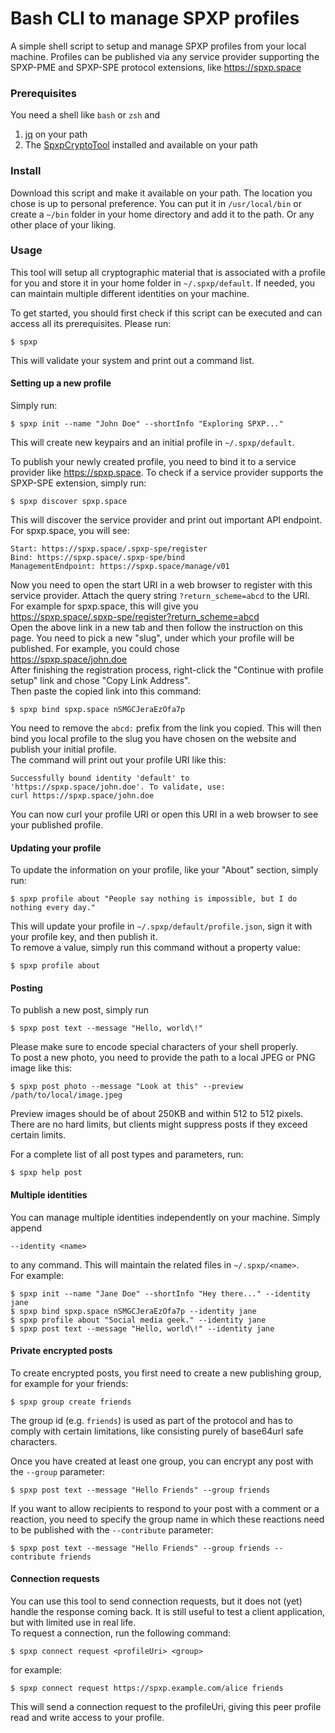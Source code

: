 # Bash CLI to manage SPXP profiles

A simple shell script to setup and manage SPXP profiles from your local
machine. Profiles can be published via any service provider supporting
the SPXP-PME and SPXP-SPE protocol extensions, like https://spxp.space

### Prerequisites
You need a shell like `bash` or `zsh` and
1. [jq](https://stedolan.github.io/jq/) on your path
2. The [SpxpCryptoTool](https://github.com/spxp/spxp-crypto/releases)
   installed and available on your path

### Install
Download this script and make it available on your path. The location you chose
is up to personal preference. You can put it in `/usr/local/bin` or create a
`~/bin` folder in your home directory and add it to the path. Or any other
place of your liking.

### Usage
This tool will setup all cryptographic material that is associated with a
profile for you and store it in your home folder in `~/.spxp/default`. If needed,
you can maintain multiple different identities on your machine.

To get started, you should first check if this script can be executed and can
access all its prerequisites. Please run:
```
$ spxp
```
This will validate your system and print out a command list.

#### Setting up a new profile
Simply run:
```
$ spxp init --name "John Doe" --shortInfo "Exploring SPXP..."
```
This will create new keypairs and an initial profile in `~/.spxp/default`.

To publish your newly created profile, you need to bind it to a service provider
like https://spxp.space. To check if a service provider supports the SPXP-SPE
extension, simply run:
```
$ spxp discover spxp.space
```
This will discover the service provider and print out important API endpoint. For
spxp.space, you will see:
```
Start: https://spxp.space/.spxp-spe/register
Bind: https://spxp.space/.spxp-spe/bind
ManagementEndpoint: https://spxp.space/manage/v01
```
Now you need to open the start URI in a web browser to register with this service
provider. Attach the query string `?return_scheme=abcd` to the URI. For example for
spxp.space, this will give you  
https://spxp.space/.spxp-spe/register?return_scheme=abcd  
Open the above link in a new tab and then follow the instruction on this page.
You need to pick a new "slug", under which your profile will be published. For
example, you could chose  
https://spxp.space/john.doe  
After finishing the registration process, right-click the "Continue with profile
setup" link and chose "Copy Link Address".  
Then paste the copied link into this command:
```
$ spxp bind spxp.space nSMGCJeraEzOfa7p
```
You need to remove the `abcd:` prefix from the link you copied. This will then
bind you local profile to the slug you have chosen on the website and publish
your initial profile.  
The command will print out your profile URI like this:
```
Successfully bound identity 'default' to 'https://spxp.space/john.doe'. To validate, use:
curl https://spxp.space/john.doe
```
You can now curl your profile URI or open this URI in a web browser to see your
published profile.

#### Updating your profile
To update the information on your profile, like your "About" section, simply run:
```
$ spxp profile about "People say nothing is impossible, but I do nothing every day."
```
This will update your profile in `~/.spxp/default/profile.json`, sign it with
your profile key, and then publish it.  
To remove a value, simply run this command without a property value:
```
$ spxp profile about
```

#### Posting
To publish a new post, simply run
```
$ spxp post text --message "Hello, world\!"
```
Please make sure to encode special characters of your shell properly.  
To post a new photo, you need to provide the path to a local JPEG or PNG image
like this:
```
$ spxp post photo --message "Look at this" --preview /path/to/local/image.jpeg
```
Preview images should be of about 250KB and within 512 to 512 pixels. There are
no hard limits, but clients might suppress posts if they exceed certain limits.

For a complete list of all post types and parameters, run:
```
$ spxp help post
```

#### Multiple identities
You can manage multiple identities independently on your machine. Simply append
```
--identity <name>
```
to any command. This will maintain the related files in `~/.spxp/<name>`.  
For example:
```
$ spxp init --name "Jane Doe" --shortInfo "Hey there..." --identity jane
$ spxp bind spxp.space nSMGCJeraEzOfa7p --identity jane
$ spxp profile about "Social media geek." --identity jane
$ spxp post text --message "Hello, world\!" --identity jane
```

#### Private encrypted posts
To create encrypted posts, you first need to create a new publishing group, for
example for your friends:
```
$ spxp group create friends
```
The group id (e.g. `friends`) is used as part of the protocol and has to comply
with certain limitations, like consisting purely of base64url safe characters.

Once you have created at least one group, you can encrypt any post with the
`--group` parameter:
```
$ spxp post text --message "Hello Friends" --group friends
```

If you want to allow recipients to respond to your post with a comment or a
reaction, you need to specify the group name in which these reactions need
to be published with the `--contribute` parameter:
```
$ spxp post text --message "Hello Friends" --group friends --contribute friends
```

#### Connection requests
You can use this tool to send connection requests, but it does not (yet) handle
the response coming back. It is still useful to test a client application, but
with limited use in real life.  
To request a connection, run the following command:
```
$ spxp connect request <profileUri> <group>
```
for example:
```
$ spxp connect request https://spxp.example.com/alice friends
```
This will send a connection request to the profileUri, giving this peer profile
read and write access to your profile.
